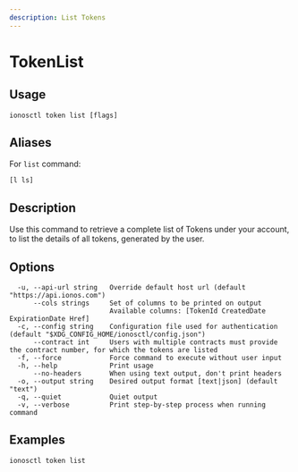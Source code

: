 ```yaml
---
description: List Tokens
---
```


# TokenList

## Usage

```text
ionosctl token list [flags]
```

## Aliases

For `list` command:

```text
[l ls]
```

## Description

Use this command to retrieve a complete list of Tokens under your account, to list the details of all tokens, generated by the user.

## Options

```text
  -u, --api-url string   Override default host url (default "https://api.ionos.com")
      --cols strings     Set of columns to be printed on output 
                         Available columns: [TokenId CreatedDate ExpirationDate Href]
  -c, --config string    Configuration file used for authentication (default "$XDG_CONFIG_HOME/ionosctl/config.json")
      --contract int     Users with multiple contracts must provide the contract number, for which the tokens are listed
  -f, --force            Force command to execute without user input
  -h, --help             Print usage
      --no-headers       When using text output, don't print headers
  -o, --output string    Desired output format [text|json] (default "text")
  -q, --quiet            Quiet output
  -v, --verbose          Print step-by-step process when running command
```

## Examples

```text
ionosctl token list
```

